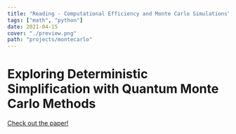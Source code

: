 ```yaml
---
title: "Reading - Computational Efficiency and Monte Carlo Simulations"
tags: ["math", "python"]
date: 2021-04-15
cover: "./preview.png"
path: "projects/montecarlo"
---
```


# Exploring Deterministic Simplification with Quantum Monte Carlo Methods


[Check out the paper!](https://github.com/bendatsko/Monte-Carlo-IB-Math-IA/blob/main/datsko_math_ia.pdf)